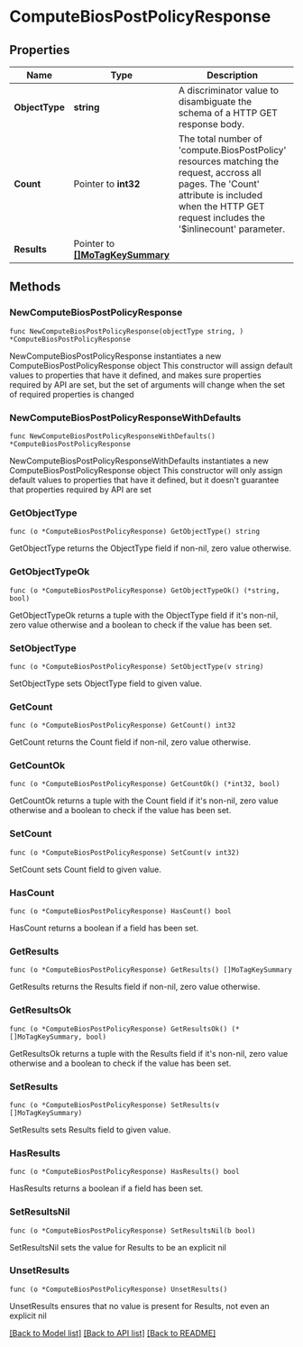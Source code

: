 # ComputeBiosPostPolicyResponse

## Properties

Name | Type | Description | Notes
------------ | ------------- | ------------- | -------------
**ObjectType** | **string** | A discriminator value to disambiguate the schema of a HTTP GET response body. | 
**Count** | Pointer to **int32** | The total number of &#39;compute.BiosPostPolicy&#39; resources matching the request, accross all pages. The &#39;Count&#39; attribute is included when the HTTP GET request includes the &#39;$inlinecount&#39; parameter. | [optional] 
**Results** | Pointer to [**[]MoTagKeySummary**](MoTagKeySummary.md) |  | [optional] 

## Methods

### NewComputeBiosPostPolicyResponse

`func NewComputeBiosPostPolicyResponse(objectType string, ) *ComputeBiosPostPolicyResponse`

NewComputeBiosPostPolicyResponse instantiates a new ComputeBiosPostPolicyResponse object
This constructor will assign default values to properties that have it defined,
and makes sure properties required by API are set, but the set of arguments
will change when the set of required properties is changed

### NewComputeBiosPostPolicyResponseWithDefaults

`func NewComputeBiosPostPolicyResponseWithDefaults() *ComputeBiosPostPolicyResponse`

NewComputeBiosPostPolicyResponseWithDefaults instantiates a new ComputeBiosPostPolicyResponse object
This constructor will only assign default values to properties that have it defined,
but it doesn't guarantee that properties required by API are set

### GetObjectType

`func (o *ComputeBiosPostPolicyResponse) GetObjectType() string`

GetObjectType returns the ObjectType field if non-nil, zero value otherwise.

### GetObjectTypeOk

`func (o *ComputeBiosPostPolicyResponse) GetObjectTypeOk() (*string, bool)`

GetObjectTypeOk returns a tuple with the ObjectType field if it's non-nil, zero value otherwise
and a boolean to check if the value has been set.

### SetObjectType

`func (o *ComputeBiosPostPolicyResponse) SetObjectType(v string)`

SetObjectType sets ObjectType field to given value.


### GetCount

`func (o *ComputeBiosPostPolicyResponse) GetCount() int32`

GetCount returns the Count field if non-nil, zero value otherwise.

### GetCountOk

`func (o *ComputeBiosPostPolicyResponse) GetCountOk() (*int32, bool)`

GetCountOk returns a tuple with the Count field if it's non-nil, zero value otherwise
and a boolean to check if the value has been set.

### SetCount

`func (o *ComputeBiosPostPolicyResponse) SetCount(v int32)`

SetCount sets Count field to given value.

### HasCount

`func (o *ComputeBiosPostPolicyResponse) HasCount() bool`

HasCount returns a boolean if a field has been set.

### GetResults

`func (o *ComputeBiosPostPolicyResponse) GetResults() []MoTagKeySummary`

GetResults returns the Results field if non-nil, zero value otherwise.

### GetResultsOk

`func (o *ComputeBiosPostPolicyResponse) GetResultsOk() (*[]MoTagKeySummary, bool)`

GetResultsOk returns a tuple with the Results field if it's non-nil, zero value otherwise
and a boolean to check if the value has been set.

### SetResults

`func (o *ComputeBiosPostPolicyResponse) SetResults(v []MoTagKeySummary)`

SetResults sets Results field to given value.

### HasResults

`func (o *ComputeBiosPostPolicyResponse) HasResults() bool`

HasResults returns a boolean if a field has been set.

### SetResultsNil

`func (o *ComputeBiosPostPolicyResponse) SetResultsNil(b bool)`

 SetResultsNil sets the value for Results to be an explicit nil

### UnsetResults
`func (o *ComputeBiosPostPolicyResponse) UnsetResults()`

UnsetResults ensures that no value is present for Results, not even an explicit nil

[[Back to Model list]](../README.md#documentation-for-models) [[Back to API list]](../README.md#documentation-for-api-endpoints) [[Back to README]](../README.md)


